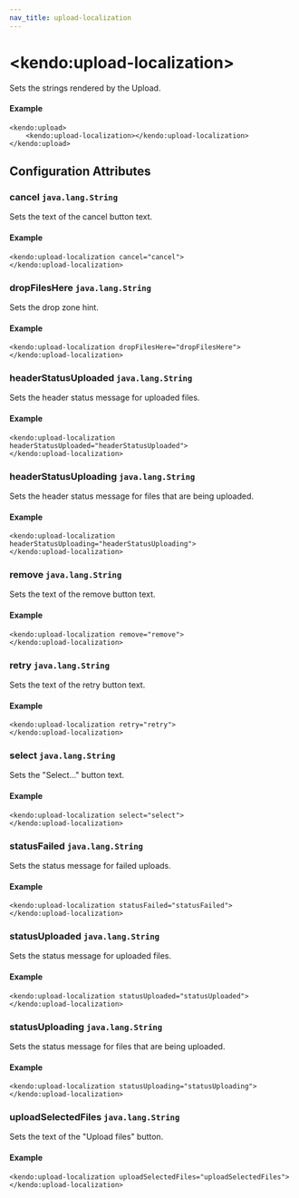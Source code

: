 ```yaml
---
nav_title: upload-localization
---
```


# \<kendo:upload-localization\>

Sets the strings rendered by the Upload.

#### Example
    <kendo:upload>
        <kendo:upload-localization></kendo:upload-localization>
    </kendo:upload>

## Configuration Attributes

### cancel `java.lang.String`

Sets the text of the cancel button text.

#### Example
    <kendo:upload-localization cancel="cancel">
    </kendo:upload-localization>

### dropFilesHere `java.lang.String`

Sets the drop zone hint.

#### Example
    <kendo:upload-localization dropFilesHere="dropFilesHere">
    </kendo:upload-localization>

### headerStatusUploaded `java.lang.String`

Sets the header status message for uploaded files.

#### Example
    <kendo:upload-localization headerStatusUploaded="headerStatusUploaded">
    </kendo:upload-localization>

### headerStatusUploading `java.lang.String`

Sets the header status message for files that are being uploaded.

#### Example
    <kendo:upload-localization headerStatusUploading="headerStatusUploading">
    </kendo:upload-localization>

### remove `java.lang.String`

Sets the text of the remove button text.

#### Example
    <kendo:upload-localization remove="remove">
    </kendo:upload-localization>

### retry `java.lang.String`

Sets the text of the retry button text.

#### Example
    <kendo:upload-localization retry="retry">
    </kendo:upload-localization>

### select `java.lang.String`

Sets the "Select..." button text.

#### Example
    <kendo:upload-localization select="select">
    </kendo:upload-localization>

### statusFailed `java.lang.String`

Sets the status message for failed uploads.

#### Example
    <kendo:upload-localization statusFailed="statusFailed">
    </kendo:upload-localization>

### statusUploaded `java.lang.String`

Sets the status message for uploaded files.

#### Example
    <kendo:upload-localization statusUploaded="statusUploaded">
    </kendo:upload-localization>

### statusUploading `java.lang.String`

Sets the status message for files that are being uploaded.

#### Example
    <kendo:upload-localization statusUploading="statusUploading">
    </kendo:upload-localization>

### uploadSelectedFiles `java.lang.String`

Sets the text of the "Upload files" button.

#### Example
    <kendo:upload-localization uploadSelectedFiles="uploadSelectedFiles">
    </kendo:upload-localization>

